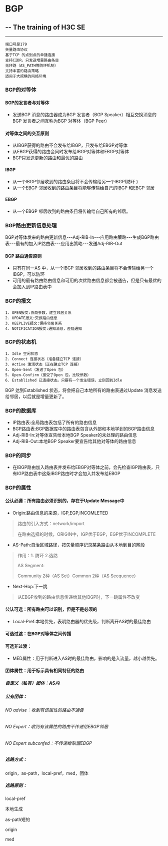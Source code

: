 
# BGP

--
The training of H3C SE
--

---
	端口号是179
	矢量路由协议
	基于TCP 的点到点的单播连接
	支持CIDR，只发送增量路由条目
	无环路（AS_PATH等防环机制）
	支持丰富的路由策略
	适用于大规模的网络环境 

### BGP的对等体
#### BGP的发言者与对等体
* 发送BGP 消息的路由器成为BGP 发言者（BGP Speaker）相互交换消息的BGP 发言者之间互称为BGP 对等体（BGP Peer）

#### 对等体之间的交互原则
* 从IBGP获得的路由不会发布给IBGP，只发布给EBGP对等体
* 从EBGP获得的路由会同时发布给IBGP对等体和EBGP对等体
* BGP只发送更新的路由和最优的路由

#### IBGP
* 从一个IBGP邻居收到的路由条目将不会传输给另一个IBGP(防环 )
* 从一个EBGP 邻居收到的路由条目将能够传输给自己的IBGP 和EBGP 邻居

#### EBGP
* 从一个EBGP 邻居收到的路由条目将传输给自己所有的邻居。

### BGP路由更新信息处理
BGP对等体发来的路由更新信息---Adj-RIB-In---应用路由策略---生成BGP路由表---最有的加入IP路由表---应用出策略---发送Adj-RIB-Out

#### BGP 路由通告原则
* 只有在同一AS 中，从一个IBGP 邻居收到的路由条目将不会传输给另一个IBGP，可以防环
* 可用的最有路由路由信息和可用的次优路由信息都会被通告，但是只有最优的会加入到IP路由表中

### BGP的报文
	1. OPEN报文:协商参数，建立邻居关系
	2. UPDATE报文:交换路由信息
	3. KEEPLIVE报文:保持邻居关系
	4. NOTIFICATION报文:通知消息，差错通知

### BGP的状态机
	1. Idle 空闲状态
	2. Connect 连接状态（准备建立TCP 连接）
	3. Active 激活状态（正在建立TCP 连接）
	4. Open-Sent（发送了Open 包）
	5. Open-Confirm（接受了Open 包，比较参数） 
	6. Established 已连接状态。只要有一个发生错误，立刻回到Idle
BGP 达到Established 状态，将会把自己本地所有的路由表通过Update 消息发送给邻居，以后就是增量更新了。

### BGP的数据库
* IP路由表:全局路由表包括了所有的路由信息
* BGP路由表:BGP数据库中的路由表包含从外部和本地学到的BGP路由信息
* Adj-RIB-In:对等体宣告给本地BGP Speaker的未处理的路由信息
* Adj-RIB-Out:本地BGP Speaker要宣告给其他对等体的路由信息

### BGP的同步
* 在IBGP路由加入路由表并发布给EBGP对等体之前，会先检查IGP路由表，只有IGP路由表中这条IBGP路由时才会加入并发布给EBGP

### BGP的属性
#### 公认必遵：所有路由必须识别的，存在于Update Message中
* Origin:路由信息的来源，IGP,EGP,INCOMLETED

> 路由的引入方式：network/import
>
> 在路由选择的时候，ORIGIN中，IGP优于EGP，EGP优于INCOMPLETE

* AS-Path:自治区域路径，按矢量顺序记录某条路由从本地到目的网段

> 作用：1. 防环 2.选路 
>
> AS Segment:
>
> Community 2种（AS Set）Common 2种（AS Secquence）

* Next-Hop:下一跳

>从EBGP收到的路由信息传递给其他IBGP时，下一跳属性不改变


#### 公认可选：所有路由可以识别，但是不是必须的
* Local-Pref:本地优先，表明路由器的优先级，判断离开AS时的最佳路由

#### 可选过渡：在BGP对等体之间传播

#### 可选非过渡：

* MED属性：用于判断进入AS时的最佳路由，影响的是入流量，越小越优先。


#### 团体属性：用于标示具有相同特征的路由

##### 自定义（私有）团体：AS内

##### 公有团体：

###### NO advise：收到有该属性的路由不通告

###### NO Expert：收到有该属性的路由不传递给EBGP邻居

###### NO Expert subconfed：不传递给联盟EBGP

##### 选路方式：

origin，as-path，local-pref，med，团体

##### 选路原则：

local-pref

本地生成

as-path短的

origin

med
